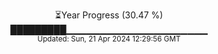 <p align="center">
⏳Year Progress (30.47 %) <br>
█████████▁▁▁▁▁▁▁▁▁▁▁▁▁▁▁▁▁▁▁▁▁ <br>
<sub>Updated: Sun, 21 Apr 2024 12:29:56 GMT</sub>
</p>

